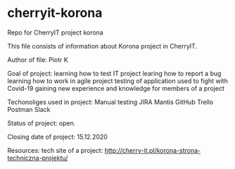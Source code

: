 # cherryit-korona
Repo for CherryIT project korona

This file consists of information about Korona project in CherryIT. 

Author of file: Piotr K

Goal of project:
learning how to test IT project
learing how to report a bug
learning how to work in agile project
testing of application used to fight with Covid-19
gaining new experience and knowledge for members of a project

Techonoliges used in project:
Manual testing
JIRA
Mantis
GitHub
Trello
Postman
Slack

Status of project: open.

Closing date of project: 15.12.2020

Resources:
tech site of a project: http://cherry-it.pl/korona-strona-techniczna-projektu/
